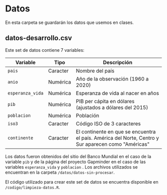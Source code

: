 # Datos

En esta carpeta se guardarán los datos que usemos en clases.

## datos-desarrollo.csv

Este set de datos contiene 7 variables:

| Variable         | Tipo     | Descripción                                                                                         |
|------------------|----------|-----------------------------------------------------------------------------------------------------|
| `pais`           | Caracter | Nombre del país                                                                                     |
| `anio`           | Numérica | Año de la observación (1960 a 2020)                                                                 |
| `esperanza_vida` | Numérica | Esperanza de vida al nacer en años                                                                  |
| `pib`            | Numérica | PIB per cápita en dólares (ajustados a dólares del 2015)                                            |
| `poblacion`      | Numérica | Población                                                                                           |
| `iso3`           | Caracter | Código ISO de 3 caracteres                                                                          |
| `continente`     | Caracter | El continente en que se encuentra el país. América del Norte, Centro y Sur aparecen como "Américas" |

Los datos fueron obtenidos del sitio del Banco Mundial en el caso de la variable `pib` y de la página del proyecto Gapminder en el caso de las variables `esperanza_vida` y `poblacion` . Los archivos utilizados se encuentran en la carpeta `/datos/datos-sin-procesar`.

El código utilizado para crear este set de datos se encuentra disponible en `/codigo/limpieza-datos.R`.
